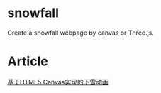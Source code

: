 # snowfall
Create a snowfall webpage by canvas or Three.js.

# Article
[基于HTML5 Canvas实现的下雪动画](https://www.xuanfengge.com/h5-canvas-based-implementation-of-the-snow-animation.html)